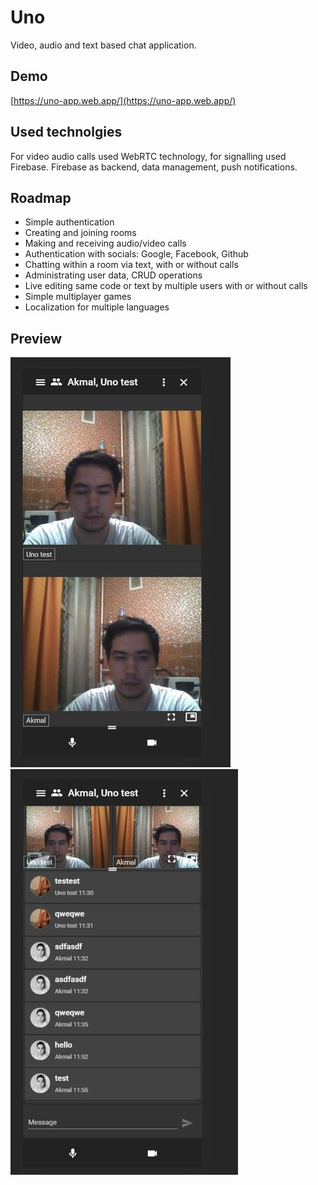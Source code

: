 # Uno

Video, audio and text based chat application.

## Demo

[https://uno-app.web.app/](https://uno-app.web.app/)

## Used technolgies

For video audio calls used WebRTC technology, for signalling used Firebase.
Firebase as backend, data management, push notifications.

## Roadmap

- Simple authentication
- Creating and joining rooms
- Making and receiving audio/video calls
- Authentication with socials: Google, Facebook, Github
- Chatting within a room via text, with or without calls
- Administrating user data, CRUD operations
- Live editing same code or text by multiple users with or without calls
- Simple multiplayer games
- Localization for multiple languages

## Preview

![4](preview/photo_2020-05-12_00-25-36.jpg)
![5](preview/photo_2020-05-12_00-25-41.jpg)
